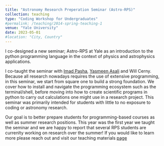 ```yaml
---
title: "Astronomy Research Preperation Seminar (Astro-RPS)"
collection: teaching
type: "Coding Workshop for Undergraduates"
#permalink: /teaching/2014-spring-teaching-1
venue: "Yale University"
date: 2023-05-01
#location: "City, Country"
---
```


I co-designed a new seminar; Astro-RPS at Yale as an introduction to the python programming language in the context of physics and astrophysics applications.

 I co-taught the seminar with [Imad Pasha](https://imad-pasha.github.io/), [Yasmeen Asali](https://www.yasmeenasali.com/) and Will Cerny. Because all research nowadays requires the use of extensive programming, in this seminar, we start from square one to build a strong foundation. We cover how to install and navigate the programming ecosystem such as the terminal/shell, before moving into how to create scientific programs in python to carry out calculations one might use in a research project. This seminar was primarily intended for students with little to no exposure to coding or astronomy research. 
 
 Our goal is to better prepare students for programming-based courses as well as summer research positions. This year was the first year we taught the seminar and we are happy to report that several RPS students are currenlty working on research over the summer! If you would like to learn more please reach out and visit our teaching materials [page](https://astro-rps.github.io/)
